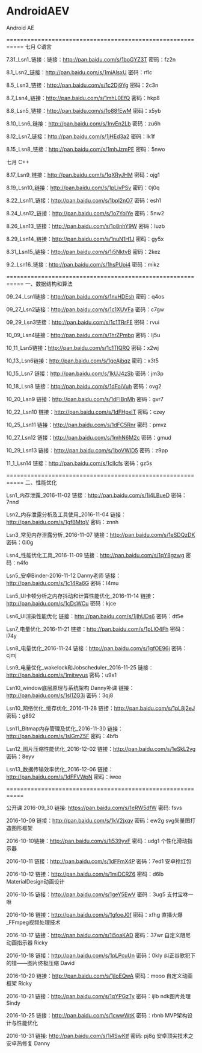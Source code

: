 # AndroidAEV
Android AE


===========================================================
七月 C语言

7.31_Lsn1_链接：链接：http://pan.baidu.com/s/1boGYZ3T 密码：fz2n

8.1_Lsn2_链接：http://pan.baidu.com/s/1miAlsxU 密码：rflc

8.5_Lsn3_链接：http://pan.baidu.com/s/1c2Dj9Yg 密码：2c3n

8.7_Lsn4_链接：http://pan.baidu.com/s/1mhL0EfQ 密码：hkp8

8.8_Lsn5_链接：http://pan.baidu.com/s/1o88fEwM 密码：x5yb

8.10_Lsn6_链接：http://pan.baidu.com/s/1nvEn2Lb 密码：zu6h

8.12_Lsn7_链接：http://pan.baidu.com/s/1jHEd3a2 密码：lk1f

8.15_Lsn8_链接：http://pan.baidu.com/s/1mhJzmPE 密码：5nwo

七月 C++

8.17_Lsn9_链接：http://pan.baidu.com/s/1qXRyJHM 密码：ojg1

8.19_Lsn10_链接：http://pan.baidu.com/s/1pLivPSv 密码：0j0q

8.22_Lsn11_链接：http://pan.baidu.com/s/1bpl2nO7 密码：esh1

8.24_Lsn12_链接：http://pan.baidu.com/s/1o7YoIYe 密码：5nw2

8.26_Lsn13_链接：http://pan.baidu.com/s/1o8nhY9W 密码：luzb

8.29_Lsn14_链接：http://pan.baidu.com/s/1nuN1H1J 密码：gy5x

8.31_Lsn15_链接：http://pan.baidu.com/s/1i5NktvB 密码：2kez

9.2_Lsn16_链接：http://pan.baidu.com/s/1hsPUoi4 密码：mikz

===========================================================
一、数据结构和算法

09_24_Lsn1链接：http://pan.baidu.com/s/1nvHDEsh 密码：q4os

09_27_Lsn2链接：http://pan.baidu.com/s/1c1XUVFa 密码：c7gw

09_29_Lsn3链接：http://pan.baidu.com/s/1c1TRrFE 密码：rvui

10_09_Lsn4链接：http://pan.baidu.com/s/1hrZPmbq 密码：lj5u

10_11_Lsn5链接：http://pan.baidu.com/s/1c1TlQRQ 密码：x2wj

10_13_Lsn6链接：http://pan.baidu.com/s/1geAjbqz 密码：x3t5

10_15_Lsn7 链接：http://pan.baidu.com/s/1kUJ4zSb 密码：jm3p

10_18_Lsn8 链接：http://pan.baidu.com/s/1dFoiVuh 密码：ovg2

10_20_Lsn9 链接：http://pan.baidu.com/s/1dFIBnMh 密码：gvr7

10_22_Lsn10 链接：http://pan.baidu.com/s/1dFHpxIT 密码：czey

10_25_Lsn11 链接：http://pan.baidu.com/s/1dFC5Rnr 密码：pmvz

10_27_Lsn12 链接：http://pan.baidu.com/s/1mhN6M2c 密码：gmud

10_29_Lsn13 链接：http://pan.baidu.com/s/1boVWID5 密码：z9pp

11_1_Lsn14 链接：http://pan.baidu.com/s/1cIIcfs 密码：gz5s

===========================================================
二、性能优化

Lsn1_内存泄露_2016-11-02
链接：http://pan.baidu.com/s/1i4LBueD 密码：7nnd

Lsn2_内存泄露分析及工具使用_2016-11-04
链接：http://pan.baidu.com/s/1gfBMtqV 密码：znnh

Lsn3_常见内存泄露分析_2016-11-07
链接：http://pan.baidu.com/s/1eSDQzDK 密码：0i0g

Lsn4_性能优化工具_2016-11-09
链接：http://pan.baidu.com/s/1qY8gzwg 密码：n4fo

Lsn5_安卓Binder-2016-11-12      Danny老师
链接：http://pan.baidu.com/s/1c14Ra6G 密码：l4mu

Lsn5_UI卡顿分析之内存抖动和计算性能优化_2016-11-14
链接：http://pan.baidu.com/s/1cDsWCu 密码：kjce

Lsn6_UI渲染性能优化
链接：http://pan.baidu.com/s/1jIhUDs6 密码：dt5e

Lsn7_电量优化_2016-11-21
链接：http://pan.baidu.com/s/1pLlO4Fh 密码：l74y

Lsn8_电量优化_2016-11-24
链接：http://pan.baidu.com/s/1gfOE96j 密码：cjmj

Lsn9_电量优化_wakelock和Jobscheduler_2016-11-25
链接：http://pan.baidu.com/s/1mitwyus 密码：u9x1

Lsn10_window底层原理与系统架构 Danny补课
链接：http://pan.baidu.com/s/1sl1ZG3j 密码：3qj8

Lsn10_网络优化_缓存优化_2016-11-28
链接：http://pan.baidu.com/s/1pL8j2eJ 密码：g892

Lsn11_Bitmap内存管理及优化_2016-11-30
链接：http://pan.baidu.com/s/1slGmZ5F 密码：4bfb

Lsn12_图片压缩性能优化_2016-12-02
链接：http://pan.baidu.com/s/1eSkL2vg 密码：8eyv

Lsn13_数据传输效率优化_2016-12-06
链接：http://pan.baidu.com/s/1dFFVWpN 密码：iwee

===========================================================

公开课
2016-09_30 链接: https://pan.baidu.com/s/1eRW5dfW 密码: fsvs

2016-10-09 链接：http://pan.baidu.com/s/1kV2jxqv 密码：ew2g svg矢量图打造图形框架 

2016-10-10链接：http://pan.baidu.com/s/1i539yvF 密码：udg1 个性化滑动指示器 

2016-10-11 链接：http://pan.baidu.com/s/1dFFmX4P 密码：7ed1 安卓抢红包
 
2016-10-12 链接：http://pan.baidu.com/s/1miDCRZ6 密码：d6lb MaterialDesign动画设计 

2016-10-15 链接：http://pan.baidu.com/s/1geY5EwV 密码：3ug5  支付宝咻一咻

2016-10-16 链接：http://pan.baidu.com/s/1gfoeJ0f 密码：xfhg  直播火爆_FFmpeg视频处理技术 

2016-10-17 链接：http://pan.baidu.com/s/1i5oaKAD 密码：37wr  自定义阻尼动画指示器 Ricky 

2016-10-18 链接：http://pan.baidu.com/s/1pLPcuUn 密码：0kly  纠正谷歌犯下的错——图片终极压缩 David

2016-10-20 链接：http://pan.baidu.com/s/1jIoEQwA 密码：mooo  自定义动画框架 Ricky

2016-10-21 链接：http://pan.baidu.com/s/1qYPGzTy 密码：ijlb  ndk图片处理 Sindy

2016-10-25 链接：http://pan.baidu.com/s/1cwwWtK 密码：rbnb   MVP架构设计与性能优化

2016-10-31 链接: http://pan.baidu.com/s/1i4SwKtf 密码: pj8g  安卓顶尖技术之安卓热修复 Danny


